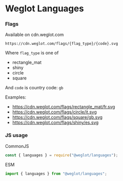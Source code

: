 # Weglot Languages

### Flags

Available on cdn.weglot.com

`https://cdn.weglot.com/flags/{flag_type}/{code}.svg`

Where `flag_type` is one of
- rectangle_mat
- shiny
- circle
- square

And `code` is country code: `gb`

Examples:

- https://cdn.weglot.com/flags/rectangle_mat/fr.svg
- https://cdn.weglot.com/flags/circle/it.svg
- https://cdn.weglot.com/flags/square/gb.svg
- https://cdn.weglot.com/flags/shiny/es.svg

### JS usage

CommonJS

```js
const { languages } = require("@weglot/languages");
```

ESM

```js
import { languages } from "@weglot/languages";
```